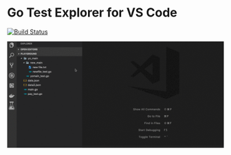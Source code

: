# Go Test Explorer for VS Code
[![Build Status](https://travis-ci.org/ppparihar/GoTestExplorer.svg?branch=master)](https://travis-ci.org/ppparihar/GoTestExplorer)

![go-test-explorer](media/gotest.gif)
